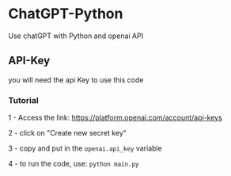 # ChatGPT-Python

Use chatGPT with Python and openai API

## API-Key

you will need the api Key to use this code

### Tutorial

1 - Access the link: https://platform.openai.com/account/api-keys

2 -  click on "Create new secret key"

3 - copy and put in the ``openai.api_key`` variable

4 - to run the code, use:
``
python main.py
``
